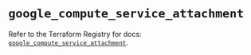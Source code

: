 # `google_compute_service_attachment`

Refer to the Terraform Registry for docs: [`google_compute_service_attachment`](https://registry.terraform.io/providers/hashicorp/google/5.20.0/docs/resources/compute_service_attachment).
